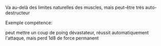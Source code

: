 Va au-delà des limites naturelles des muscles, mais peut-être très auto-destructeur

Exemple compétence:

peut mettre un coup de poing dévastateur, réussit automatiquement l'attaque, mais perd 1d8 de force permanent